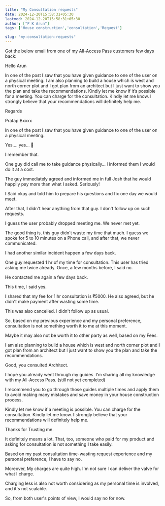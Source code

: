 ```yaml
---
title: "My Consultation requests"
date: 2024-12-20T15:58:31+05:30
lastmod: 2024-12-20T15:58:31+05:30
author: ["P K Arun"]
tags: ['House construction','consultation','Request']

slug: "my-consultation-requests"
---
```


Got the below email from one of my All-Access Pass customers few days back:

Hello Arun

In one of the post I saw that you have given guidance to one of the user on a physical meeting. I am also planning to build a house which is west and north corner plot and I got plan from an architect but I just want to show you the plan and take the recommendations. Kindly let me know if it’s possible for a meeting. You can charge for the consultation. Kindly let me know. I strongly believe that your recommendations will definitely help me.

Regards

Pratap Bxxxx

In one of the post I saw that you have given guidance to one of the user on a physical meeting.

Yes…. yes… 🙂

I remember that.

One guy did call me to take guidance physically… I informed them I would do it at a cost.

The guy immediately agreed and informed me in full Josh that he would happily pay more than what I asked. Seriously! 

I Said okay and told him to prepare his questions and fix one day we would meet.

After that, I didn't hear anything from that guy. I don't follow up on such requests.

I guess the user probably dropped meeting me. We never met yet.

The good thing is, this guy didn't waste my time that much. I guess we spoke for 5 to 10 minutes on a Phone call, and after that, we never communicated.

I had another similar incident happen a few days back.

One guy requested 1 hr of my time for consultation. This user has tried asking me twice already. Once, a few months before, I said no.

He contacted me again a few days back.

This time, I said yes.

I shared that my fee for 1 hr consultation is ₹5000. He also agreed, but he didn't make payment after wasting some time.

This was also cancelled. I didn't follow up as usual.

So, based on my previous experience and my personal preference, consultation is not something worth it to me at this moment.

Maybe it may also not be worth it to other party as well, based on my Fees.

I am also planning to build a house which is west and north corner plot and I got plan from an architect but I just want to show you the plan and take the recommendations.

Good, you consulted Architect.

I hope you already went through my guides. I'm sharing all my knowledge with my All-Access Pass. (still not yet completed)

I recommend you to go through those guides multiple times and apply them to avoid making many mistakes and save money in your house construction process.

Kindly let me know if a meeting is possible. You can charge for the consultation. Kindly let me know. I strongly believe that your recommendations will definitely help me.

Thanks for Trusting me.

It definitely means a lot. That, too, someone who paid for my product and asking for consultation is not something I take easily.

Based on my past consultation time-wasting request experience and my personal preference, I have to say no.

Moreover, My charges are quite high. I'm not sure I can deliver the valve for what I charge.

Charging less is also not worth considering as my personal time is involved, and it's not scalable.

So, from both user's points of view, I would say no for now.